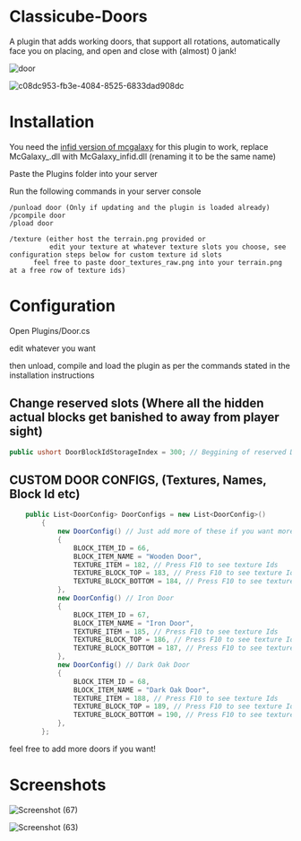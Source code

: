 # Classicube-Doors
A plugin that adds working doors, that support all rotations, automatically face you on placing, and open and close with (almost) 0 jank!

![door](https://github.com/morgana-x/Classicube-Doors/assets/89588301/080e328f-ffc5-4293-90ee-848dedefe8ec)

![c08dc953-fb3e-4084-8525-6833dad908dc](https://github.com/morgana-x/Classicube-Doors/assets/89588301/aad39cc1-6ad9-4b04-acc2-7a41ca264354)

# Installation
You need the [infid version of mcgalaxy](https://github.com/ClassiCube/MCGalaxy/blob/master/Uploads/MCGalaxy_infid.dll) for this plugin to work, replace McGalaxy_.dll with McGalaxy_infid.dll (renaming it to be the same name)

Paste the Plugins folder into your server

Run the following commands in your server console
```
/punload door (Only if updating and the plugin is loaded already)
/pcompile door
/pload door
```
```
/texture (either host the terrain.png provided or
          edit your texture at whatever texture slots you choose, see configuration steps below for custom texture id slots
	  feel free to paste door_textures_raw.png into your terrain.png at a free row of texture ids)
```


# Configuration
Open Plugins/Door.cs

edit whatever you want

then unload, compile and load the plugin as per the commands stated in the installation instructions
## Change reserved slots (Where all the hidden actual blocks get banished to away from player sight)
```cs
public ushort DoorBlockIdStorageIndex = 300; // Beggining of reserved Door slots will take up 8*Number of doors
```
## CUSTOM DOOR CONFIGS, (Textures, Names, Block Id etc)
```cs
	public List<DoorConfig> DoorConfigs = new List<DoorConfig>()
		{
			new DoorConfig() // Just add more of these if you want more doors! (Make sure you have a unique id, that has 8 further free Ids after it)
			{
				BLOCK_ITEM_ID = 66,
				BLOCK_ITEM_NAME = "Wooden Door",
				TEXTURE_ITEM = 182, // Press F10 to see texture Ids
				TEXTURE_BLOCK_TOP = 183, // Press F10 to see texture Ids
				TEXTURE_BLOCK_BOTTOM = 184, // Press F10 to see texture Ids
			},
			new DoorConfig() // Iron Door
			{
				BLOCK_ITEM_ID = 67,
				BLOCK_ITEM_NAME = "Iron Door",
				TEXTURE_ITEM = 185, // Press F10 to see texture Ids
				TEXTURE_BLOCK_TOP = 186, // Press F10 to see texture Ids
				TEXTURE_BLOCK_BOTTOM = 187, // Press F10 to see texture Ids
			},
			new DoorConfig() // Dark Oak Door
			{
				BLOCK_ITEM_ID = 68,
				BLOCK_ITEM_NAME = "Dark Oak Door",
				TEXTURE_ITEM = 188, // Press F10 to see texture Ids
				TEXTURE_BLOCK_TOP = 189, // Press F10 to see texture Ids
				TEXTURE_BLOCK_BOTTOM = 190, // Press F10 to see texture Ids
			},
		};
```

feel free to add more doors if you want!

# Screenshots
![Screenshot (67)](https://github.com/morgana-x/Classicube-Doors/assets/89588301/54200295-c9a4-45f8-a7e2-e3887374d0ee)

![Screenshot (63)](https://github.com/morgana-x/Classicube-Doors/assets/89588301/c48b9f16-388c-4b46-9673-aa0f0a32d26c)
